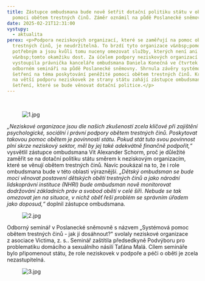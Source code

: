 ```yaml
---
title: Zástupce ombudsmana bude nově šetřit dotační politiku státu v oblasti
  pomoci obětem trestných činů. Záměr oznámil na půdě Poslanecké sněmovny
date: 2025-02-21T12:31:00
vystupy:
  - aktualita
perex: <p>Podpora neziskových organizací, které se zaměřují na pomoc obětem
  trestných činů, je neudržitelná. To brzdí tyto organizace v&nbsp;pomoci
  potřebným a jsou kvůli tomu nuceny omezovat služby, kterých není ani
  v&nbsp;tomto okamžiku dost. Za účelem podpory neziskových organizací
  vystoupila právnička kanceláře ombudsmana Daniela Konečná ve čtvrtek na
  odborném semináři na půdě Poslanecké sněmovny. Shrnula závěry systémového
  šetření na téma poskytování peněžité pomoci obětem trestných činů. Kromě apelu
  na větší podporu neziskovek ze strany státu zahájí zástupce ombudsmana nové
  šetření, které se bude věnovat dotační politice.</p>
---
```

<p>
<i>&nbsp;</i></p>
<figure class="image">
<img src="https://www.ochrance.cz/aktualne/zastupce_ombudsmana_bude_nove_setrit_dotacni_politiku_statu_v_oblasti_pomoci_obetem_trestnych_cinu-_zamer_oznamil_na_pude_poslanecke_snemovny/1.jpg" alt="1.jpg"></figure>
<p>
<i>„Neziskové organizace jsou dle našich zkušeností zcela klíčové při zajištění psychologické, sociální i právní podpory obětem trestných činů. Poskytovat takovou pomoc obětem je povinností státu. Pokud stát tuto svou povinnost plní skrze neziskový sektor, měl by jej také adekvátně finančně podpořit,“</i> vysvětlil zástupce ombudsmana Vít Alexander Schorm, proč je důležité zaměřit se na dotační politiku státu směrem k&nbsp;neziskovým organizacím, které se věnují obětem trestných činů. Navíc poukázal na to, že i role ombudsmana bude v&nbsp;této oblasti výraznější. 
<i>„Dětský ombudsman se bude moci věnovat postavení dětských obětí trestných činů a jako národní lidskoprávní instituce (NHRI) bude ombudsman nově monitorovat dodržování základních práv a svobod obětí v celé šíři. Nebude se tak omezovat jen na situace, v nichž oběť řeší problém se správním úřadem jako doposud,“</i> doplnil zástupce ombudsmana.&nbsp;</p>
<figure class="image">
<img src="https://www.ochrance.cz/aktualne/zastupce_ombudsmana_bude_nove_setrit_dotacni_politiku_statu_v_oblasti_pomoci_obetem_trestnych_cinu-_zamer_oznamil_na_pude_poslanecke_snemovny/2.jpg" alt="2.jpg"></figure>
<p>Odborný seminář v&nbsp;Poslanecké sněmovně s&nbsp;názvem „Systémová pomoc obětem trestných činů - jak jí dosáhnout?" svolaly neziskové organizace z&nbsp;asociace Victima, z. s.. Seminář zaštítila předsedkyně Podvýboru pro problematiku domácího a sexuálního násilí Taťána Malá. Cílem semináře bylo připomenout státu, že role neziskovek v podpoře a péči o oběti je zcela nezastupitelná.</p>
<figure class="image">
<img src="https://www.ochrance.cz/aktualne/zastupce_ombudsmana_bude_nove_setrit_dotacni_politiku_statu_v_oblasti_pomoci_obetem_trestnych_cinu-_zamer_oznamil_na_pude_poslanecke_snemovny/3.jpg" alt="3.jpg"></figure>
